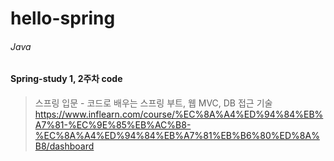 # hello-spring
###### Java

#### Spring-study 1, 2주차 code
> 스프링 입문 - 코드로 배우는 스프링 부트, 웹 MVC, DB 접근 기술 <br>
https://www.inflearn.com/course/%EC%8A%A4%ED%94%84%EB%A7%81-%EC%9E%85%EB%AC%B8-%EC%8A%A4%ED%94%84%EB%A7%81%EB%B6%80%ED%8A%B8/dashboard
